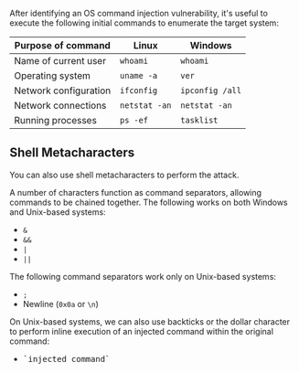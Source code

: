 After identifying an OS command injection vulnerability, it's useful to execute the following initial commands to enumerate the target system:

|Purpose of command|Linux|Windows|
|---|---|---|
|Name of current user|`whoami`|`whoami`|
|Operating system|`uname -a`|`ver`|
|Network configuration|`ifconfig`|`ipconfig /all`|
|Network connections|`netstat -an`|`netstat -an`|
|Running processes|`ps -ef`|`tasklist`|
## Shell Metacharacters
You can also use shell metacharacters to perform the attack.

A number of characters function as command separators, allowing commands to be chained together. The following works on both Windows and Unix-based systems:
- `&`
- `&&`
- `|`
- `||`

The following command separators work only on Unix-based systems:
- `;`
- Newline (`0x0a` or `\n`)

On Unix-based systems, we can also use backticks or the dollar character to perform inline execution of an injected command within the original command:
- <pre>`injected command`</pre>
